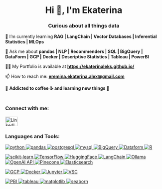 <h1 align="center">Hi 👋, I'm Ekaterina</h1>
<h3 align="center">Curious about all things data</h3>

🌱 I’m currently learning **RAG | LangChain | Vector Databases | Inferential Statistics | MLOps** 

💬 Ask me about **pandas | NLP | Recommenders | SQL | BigQuery | DataForm |  GCP | Docker | Descriptive Statistics | Tableau | PowerBI**

👨‍💻 My Portfolio is available at **https://ekaterinaleks.github.io/**

📫 How to reach me: **eremina.ekaterina.alex@gmail.com**

📜 **Addicted to coffee :coffee: and learning new things 🧠**
<br></br>

<h3 align="left">Connect with me:</h3>
<p align="left">
<a href="https://www.linkedin.com/in/ekaterina-eremina/" target="blank"><img align="center" src="https://raw.githubusercontent.com/rahuldkjain/github-profile-readme-generator/master/src/images/icons/Social/linked-in-alt.svg" alt="LinkedIn" height="30" width="40" /></a>
</p>

<h3 align="left">Languages and Tools:</h3>
<p align="left">
 <a href="https://www.python.org"> <img alt="python" src="https://img.shields.io/badge/python-FBD343?style=for-the-badge&logo=python&logoColor=%234989bc&logoSize=auto&labelColor=E3BE38"> </a>
 <a href="https://pandas.pydata.org/"> <img alt="pandas" src="https://img.shields.io/badge/pandas-130654?style=for-the-badge&logo=pandas&logoColor=white&logoSize=auto&labelColor=0E0443"> </a>
 <a href="https://www.postgresql.org"> <img alt="postgresql" src="https://img.shields.io/badge/postgresql-31638c?style=for-the-badge&logo=postgresql&logoColor=white&logoSize=auto&labelColor=1E415E"> </a>
 <a href="https://www.mysql.com/"> <img alt="mysql" src="https://img.shields.io/badge/mysql-00758f?style=for-the-badge&logo=mysql&logoColor=f29111&logoSize=auto&labelColor=016176"> </a>
 <a href="https://cloud.google.com/bigquery"> <img alt="BigQuery" src="https://img.shields.io/badge/bigquery-%234182f2?style=for-the-badge&logo=googlebigquery&logoColor=white&logoSize=auto&labelColor=%23005cbf"> </a>
 <a href="https://cloud.google.com/dataform"> <img alt="Dataform" src="https://img.shields.io/badge/dataform-%232f419b?style=for-the-badge&logo=googledataform&logoColor=white&logoSize=auto&labelColor=%23005cbf"> </a>
 <a href="https://www.r-project.org/"> <img alt="R" src="https://img.shields.io/badge/R-%23266abd?style=for-the-badge&logo=r&logoColor=white&logoSize=auto&labelColor=15529C"> </a>
 </p>
 
 <p align="left"> 
 <a href="https://scikit-learn.org"> <img alt="scikit-learn" src="https://img.shields.io/badge/scikit--learn-%231d7ea7?style=for-the-badge&logo=scikit-learn&logoColor=f89939&logoSize=auto&labelColor=%2319739a"> </a>
  <a href="https://www.tensorflow.org/"> <img alt="TensorFlow" src="https://img.shields.io/badge/tensorflow-%23ff6f00?style=for-the-badge&logo=tensorflow&logoColor=white&logoSize=auto&labelColor=F76B00"> </a>
 <a href="https://huggingface.co/"> <img alt="HuggingFace" src="https://img.shields.io/badge/hugging_face-%23ffd21e?style=for-the-badge&logo=huggingface&logoColor=%23ff9d0b&logoSize=auto&labelColor=gray"> </a>
 <a href="https://www.langchain.com/"> <img alt="LangChain" src="https://img.shields.io/badge/langchain-255252?style=for-the-badge&logo=langchain&logoColor=white&logoSize=auto&labelColor=%231c3c3c"> </a>
 <a href="https://ollama.com/"> <img alt="Ollama" src="https://img.shields.io/badge/ollama-white?style=for-the-badge&logo=ollama&logoColor=black&logoSize=auto&labelColor=FCF9F3"> </a>
  <a href="https://openai.com/api"> <img alt="OpenAI API" src="https://img.shields.io/badge/openai_api-%230ea47e?style=for-the-badge&logo=openai&logoColor=black&logoSize=auto&labelColor=0C8D6D"> </a>
  <a href="https://www.pinecone.io/"> <img alt="Pinecone" src="https://img.shields.io/badge/pinecone-%23394ebb?style=for-the-badge&logo=pinecone&logoColor=black&logoSize=auto&labelColor=%23394ebb"> </a>
  <a href="https://www.elastic.co/"> <img alt="Elasticsearch" src="https://img.shields.io/badge/elasticsearch-2E887E?style=for-the-badge&logo=elasticsearch&logoColor=black&logoSize=auto&labelColor=1B746A"> </a>
 </p>
 
<p align="left"> 
 <a href="https://cloud.google.com/"> <img alt="GCP" src="https://img.shields.io/badge/Google%20Cloud%20Platform-%234285f3?style=for-the-badge&logo=googlecloud&logoSize=auto&labelColor=%23616262"> </a>
 <a href="https://www.docker.com/"> <img alt="Docker" src="https://img.shields.io/badge/docker-%2300084d?style=for-the-badge&logo=docker&logoSize=auto&labelColor=000637" alt="vsc"/> </a>
  <a href="https://jupyter.org/"> <img alt="Jupyter" src="https://img.shields.io/badge/jupyter-%23767677?style=for-the-badge&logo=jupyter&logoSize=auto&labelColor=%23616262"> </a>
   <a href="https://code.visualstudio.com/"> <img alt="VSC" src="https://img.shields.io/badge/Visual_Studio_Code-0078D4?style=for-the-badge&logo=visual%20studio%20code&logoColor=white"/> </a>
 </p>
 
 <p align="left"> 
  <a href="https://www.microsoft.com/en-us/power-platform/products/power-bi"> <img alt="PBI" src="https://img.shields.io/badge/powerbi-%23efc73a?style=for-the-badge&logo=powerbi&logoColor=black&logoSize=auto&labelColor=0C8D6D"> </a>
<a href="https://www.tableau.com/"> <img src="https://img.shields.io/badge/Tableau-E97627?style=for-the-badge&logo=Tableau&logoColor=white" alt="tableau"/> </a> 
 <a href="https://matplotlib.org/">  <img alt="matplotlib" src="https://img.shields.io/badge/matplotlib-%2365baea?style=for-the-badge&logoSize=auto"> </a> 
  <a href="https://seaborn.pydata.org/">  <img alt="seaborn" src="https://img.shields.io/badge/seaborn-%23423663?style=for-the-badge&logoSize=auto"> </a> 
 </p>

<!---
ekaterinaleks/ekaterinaleks is a ✨ special ✨ repository because its `README.md` (this file) appears on your GitHub profile.
You can click the Preview link to take a look at your changes.
--->
